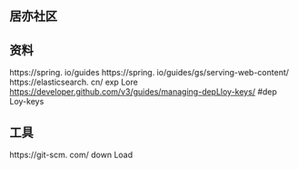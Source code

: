 ## 居亦社区

## 资料
https://spring. io/guides
https://spring. io/guides/gs/serving-web-content/
https://elasticsearch. cn/ exp Lore
https://developer.github.com/v3/guides/managing-depLloy-keys/ #dep Loy-keys

## 工具
https://git-scm. com/ down Load
